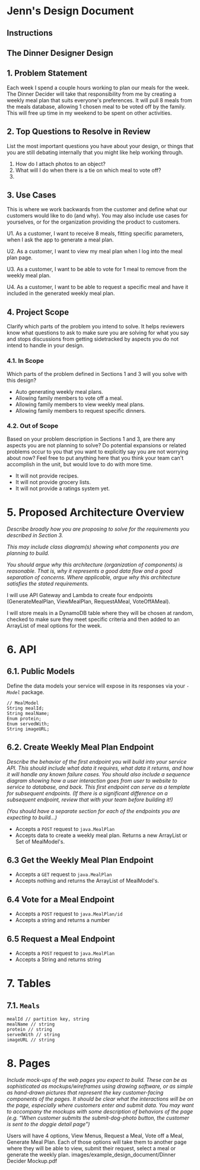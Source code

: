 # Jenn's Design Document

## Instructions

## The Dinner Designer Design

## 1. Problem Statement

Each week I spend a couple hours working to plan our meals for the week. The 
Dinner Decider will take that responsibility from me by creating a weekly meal 
plan that suits everyone's preferences. It will pull 8 meals from the meals 
database, allowing 1 chosen meal to be voted off by the family. This will free up
time in my weekend to be spent on other activities. 


## 2. Top Questions to Resolve in Review

List the most important questions you have about your design, or things that
you are still debating internally that you might like help working through.

1.  How do I attach photos to an object?   
2.  What will I do when there is a tie on which meal to vote off?  
3.  

## 3. Use Cases

This is where we work backwards from the customer and define what our customers
would like to do (and why). You may also include use cases for yourselves, or
for the organization providing the product to customers.

U1. As a customer, I want to receive 8 meals, fitting specific 
parameters, when I ask the app to generate a meal plan.

U2. As a customer, I want to view my meal plan when I log into the
meal plan page.
    
U3. As a customer, I want to be able to vote for 1 meal to remove 
from the weekly meal plan. 

U4. As a customer, I want to be able to request a specific meal and 
have it included in the generated weekly meal plan. 

## 4. Project Scope

Clarify which parts of the problem you intend to solve. It helps reviewers know
what questions to ask to make sure you are solving for what you say and stops
discussions from getting sidetracked by aspects you do not intend to handle in
your design.

### 4.1. In Scope

Which parts of the problem defined in Sections 1 and 3 will you solve with this
design?

* Auto generating weekly meal plans. 
* Allowing family members to vote off a meal. 
* Allowing family members to view weekly meal plans. 
* Allowing family members to request specific dinners. 

### 4.2. Out of Scope

Based on your problem description in Sections 1 and 3, are there any aspects
you are not planning to solve? Do potential expansions or related problems occur
to you that you want to explicitly say you are not worrying about now? Feel free
to put anything here that you think your team can't accomplish in the unit, but
would love to do with more time.

* It will not provide recipes. 
* It will not provide grocery lists. 
* It will not provide a ratings system yet. 

# 5. Proposed Architecture Overview

*Describe broadly how you are proposing to solve for the requirements you
described in Section 3.*

*This may include class diagram(s) showing what components you are planning to
build.*

*You should argue why this architecture (organization of components) is
reasonable. That is, why it represents a good data flow and a good separation of
concerns. Where applicable, argue why this architecture satisfies the stated
requirements.*

I will use API Gateway and Lambda to create four endpoints (GenerateMealPlan, 
ViewMealPlan, RequestAMeal, VoteOffAMeal). 

I will store meals in a DynamoDB table where they will be chosen at random, checked
to make sure they meet specific criteria and then added to an ArrayList of meal options
for the week. 

# 6. API

## 6.1. Public Models

Define the data models your service will expose in its responses via your
*`-Model`* package.

```
// MealModel
String mealId; 
String mealName;
Enum protein; 
Enum servedWith;      
String imageURL; 
```

## 6.2. Create Weekly Meal Plan Endpoint

*Describe the behavior of the first endpoint you will build into your service
API. This should include what data it requires, what data it returns, and how it
will handle any known failure cases. You should also include a sequence diagram
showing how a user interaction goes from user to website to service to database,
and back. This first endpoint can serve as a template for subsequent endpoints.
(If there is a significant difference on a subsequent endpoint, review that with
your team before building it!)*

*(You should have a separate section for each of the endpoints you are expecting
to build...)*

* Accepts a `POST` request to `java.MealPlan`  
* Accepts data to create a weekly meal plan. Returns a new ArrayList or Set of MealModel's. 

## 6.3 Get the Weekly Meal Plan Endpoint

* Accepts a `GET` request to `java.MealPlan` 
* Accepts nothing and returns the ArrayList of MealModel's. 

## 6.4 Vote for a Meal Endpoint

* Accepts a `POST` request to `java.MealPlan/id`
* Accepts a string and returns a number

## 6.5 Request a Meal Endpoint

* Accepts a `POST` request to `java.MealPlan`
* Accepts a String and returns string

# 7. Tables

## 7.1. `Meals`

```
mealId // partition key, string
mealName // string
protein // string
servedWith // string
imageURL // string 
```

# 8. Pages

*Include mock-ups of the web pages you expect to build. These can be as
sophisticated as mockups/wireframes using drawing software, or as simple as
hand-drawn pictures that represent the key customer-facing components of the
pages. It should be clear what the interactions will be on the page, especially
where customers enter and submit data. You may want to accompany the mockups
with some description of behaviors of the page (e.g. “When customer submits the
submit-dog-photo button, the customer is sent to the doggie detail page”)*

Users will have 4 options, View Menus, Request a Meal, Vote off a Meal, Generate 
Meal Plan. Each of those options will take them to another page where they will be able 
to view, submit their request, select a meal or generate the weekly plan. 
images/example_design_document/Dinner Decider Mockup.pdf